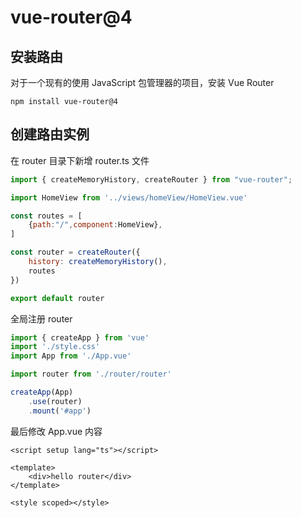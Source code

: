 # vue-router@4

## 安装路由

对于一个现有的使用 JavaScript 包管理器的项目，安装 Vue Router

```
npm install vue-router@4

```

## 创建路由实例

在 router 目录下新增 router.ts 文件

```js
import { createMemoryHistory, createRouter } from "vue-router";

import HomeView from '../views/homeView/HomeView.vue'

const routes = [
    {path:"/",component:HomeView},
]

const router = createRouter({
    history: createMemoryHistory(),
    routes
})

export default router

```

全局注册 router

```js
import { createApp } from 'vue'
import './style.css'
import App from './App.vue'

import router from './router/router'

createApp(App)
    .use(router)
    .mount('#app')

```

最后修改 App.vue 内容

```vue
<script setup lang="ts"></script>

<template>
    <div>hello router</div>
</template>

<style scoped></style>

```